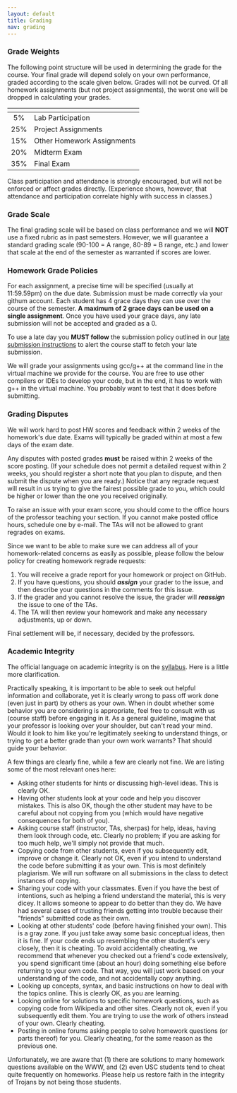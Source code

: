```yaml
---
layout: default
title: Grading
nav: grading
---
```


<h3 id="toc_1">Grade Weights</h3>
The following point structure will be used in determining the grade for the course. Your final grade will depend solely on your own performance, graded according to the scale given below. Grades will not be curved. Of all homework assignments (but not project assignments), the worst one will be dropped in calculating your grades.
<table>
<thead>
<tr>
<th align="center"></th>
<th align="left"></th>
</tr>
</thead>
<tbody>
<tr>
<td align="center">5%</td>
<td align="left">Lab Participation</td>
</tr>
<tr>
<td align="center">25%</td>
<td align="left">Project Assignments</td>
</tr>
<tr>
<td align="center">15%</td>
<td align="left">Other Homework Assignments</td>
</tr>
<tr>
<td align="center">20%</td>
<td align="left">Midterm Exam</td>
</tr>
<tr>
<td align="center">35%</td>
<td align="left">Final Exam</td>
</tr>
</tbody>
</table>
Class participation and attendance is strongly encouraged, but will not be enforced or affect grades directly. (Experience shows, however, that attendance and participation correlate highly with success in classes.)
<h3 id="toc_2">Grade Scale</h3>
The final grading scale will be based on class performance and we will <strong>NOT</strong> use a fixed rubric as in past semesters. However, we will guarantee a standard grading scale (90-100 = A range, 80-89 = B range, etc.) and lower that scale at the end of the semester as warranted if scores are lower.
<h3 id="toc_3">Homework Grade Policies</h3>
For each assignment, a precise time will be specified (usually at 11:59.59pm) on the due date. Submission must be made correctly via your githum account. Each student has 4 grace days they can use over the course of the semester. <strong>A maximum of 2 grace days can be used on a single assignment</strong>. Once you have used your grace days, any late submission will not be accepted and graded as a 0.

To use a late day you <strong>MUST follow</strong> the submission policy outlined in our <a title="Submission Instructions" href="http://bits.usc.edu/cs104_su15/assignments/submission-instructions.html">late submission instructions</a> to alert the course staff to fetch your late submission.

We will grade your assignments using gcc/g++ at the command line in the virtual machine we provide for the course. You are free to use other compilers or IDEs to develop your code, but in the end, it has to work with g++ in the virtual machine. You probably want to test that it does before submitting.


<h3 id="toc_4">Grading Disputes</h3>
We will work hard to post HW scores and feedback within 2 weeks of the homework's due date. Exams will typically be graded within at most a few days of the exam date.

Any disputes with posted grades <strong>must</strong> be raised within 2 weeks of the score posting. (If your schedule does not permit a detailed request within 2 weeks, you should register a short note that you plan to dispute, and then submit the dispute when you are ready.) Notice that any regrade request will result in us trying to give the fairest possible grade to you, which could be higher or lower than the one you received originally.

To raise an issue with your exam score, you should come to the office hours of the professor teaching your section. If you cannot make posted office hours, schedule one by e-mail. The TAs will not be allowed to grant regrades on exams.

Since we want to be able to make sure we can address all of your homework-related concerns as easily as possible, please follow the below policy for creating homework regrade requests:
<ol>
	<li>You will receive a grade report for your homework or project on GitHub.</li>
	<li>If you have questions, you should <strong><em>assign</em></strong> your grader to the issue, and then describe your questions in the comments for this issue.</li>
	<li>If the grader and you cannot resolve the issue, the grader will <strong><em>reassign</em></strong> the issue to one of the TAs.</li>
	<li>The TA will then review your homework and make any necessary adjustments, up or down.</li>
</ol>
Final settlement will be, if necessary, decided by the professors.
<h3 id="toc_5">Academic Integrity</h3>
The official language on academic integrity is on the <a href="http://bits.usc.edu/cs104_su15/syllabus.html">syllabus</a>. Here is a little more clarification.

Practically speaking, it is important to be able to seek out helpful information and collaborate, yet it is clearly wrong to pass off work done (even just in part) by others as your own. When in doubt whether some behavior you are considering is appropriate, feel free to consult with us (course staff) before engaging in it. As a general guideline, imagine that your professor is looking over your shoulder, but can't read your mind. Would it look to him like you're legitimately seeking to understand things, or trying to get a better grade than your own work warrants? That should guide your behavior.

A few things are clearly fine, while a few are clearly not fine. We are listing some of the most relevant ones here:
<ul>
	<li>Asking other students for hints or discussing high-level ideas. This is clearly OK.</li>
	<li>Having other students look at your code and help you discover mistakes. This is also OK, though the other student may have to be careful about not copying from you (which would have negative consequences for both of you).</li>
	<li>Asking course staff (instructor, TAs, sherpas) for help, ideas, having them look through code, etc. Clearly no problem; if you are asking for too much help, we'll simply not provide that much.</li>
	<li>Copying code from other students, even if you subsequently edit, improve or change it. Clearly not OK, even if you intend to understand the code before submitting it as your own. This is most definitely plagiarism. We will run software on all submissions in the class to detect instances of copying.</li>
	<li>Sharing your code with your classmates. Even if you have the best of intentions, such as helping a friend understand the material, this is very dicey. It allows someone to appear to do better than they do. We have had several cases of trusting friends getting into trouble because their "friends" submitted code as their own.</li>
	<li>Looking at other students' code (before having finished your own). This is a gray zone. If you just take away some basic conceptual ideas, then it is fine. If your code ends up resembling the other student's very closely, then it is cheating. To avoid accidentally cheating, we recommend that whenever you checked out a friend's code extensively, you spend significant time (about an hour) doing something else before returning to your own code. That way, you will just work based on your understanding of the code, and not accidentally copy anything.</li>
	<li>Looking up concepts, syntax, and basic instructions on how to deal with the topics online. This is clearly OK, as you are learning.</li>
	<li>Looking online for solutions to specific homework questions, such as copying code from Wikipedia and other sites. Clearly not ok, even if you subsequently edit them. You are trying to use the work of others instead of your own. Clearly cheating.</li>
	<li>Posting in online forums asking people to solve homework questions (or parts thereof) for you. Clearly cheating, for the same reason as the previous one.</li>
</ul>
Unfortunately, we are aware that (1) there are solutions to many homework questions available on the WWW, and (2) even USC students tend to cheat quite frequently on homeworks. Please help us restore faith in the integrity of Trojans by not being those students.